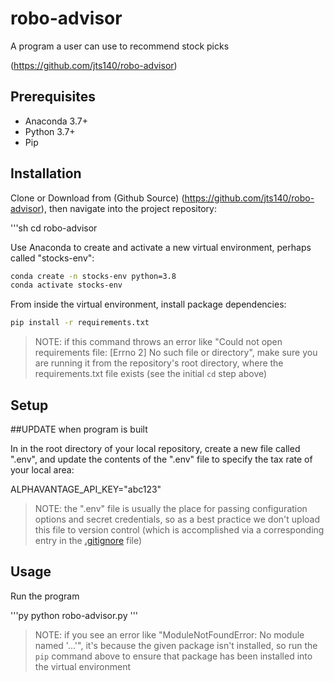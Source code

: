 # robo-advisor

A program a user can use to recommend stock picks

(https://github.com/jts140/robo-advisor)

## Prerequisites

  + Anaconda 3.7+
  + Python 3.7+
  + Pip

## Installation

Clone or Download from (Github Source) (https://github.com/jts140/robo-advisor), then navigate into the project repository:

'''sh
cd robo-advisor

Use Anaconda to create and activate a new virtual environment, perhaps called "stocks-env":

```sh
conda create -n stocks-env python=3.8
conda activate stocks-env
```

From inside the virtual environment, install package dependencies:

```sh
pip install -r requirements.txt
```

> NOTE: if this command throws an error like "Could not open requirements file: [Errno 2] No such file or directory", make sure you are running it from the repository's root directory, where the requirements.txt file exists (see the initial `cd` step above)


## Setup
##UPDATE when program is built

In in the root directory of your local repository, create a new file called ".env", and update the contents of the ".env" file to specify the tax rate of your local area:

  ALPHAVANTAGE_API_KEY="abc123"

> NOTE: the ".env" file is usually the place for passing configuration options and secret credentials, so as a best practice we don't upload this file to version control (which is accomplished via a corresponding entry in the [.gitignore](/.gitignore) file)

## Usage

Run the program 

'''py
python robo-advisor.py
'''

> NOTE: if you see an error like "ModuleNotFoundError: No module named '...'", it's because the given package isn't installed, so run the `pip` command above to ensure that package has been installed into the virtual environment
